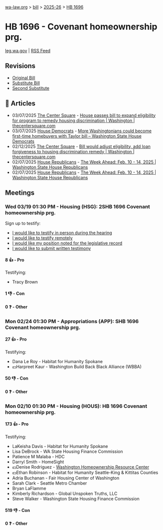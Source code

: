 [wa-law.org](/) > [bill](/bill/) > [2025-26](/bill/2025-26/) > [HB 1696](/bill/2025-26/hb/1696/)

# HB 1696 - Covenant homeownership prg.
[leg.wa.gov](https://app.leg.wa.gov/billsummary?BillNumber=1696&Year=2025&Initiative=false) | [RSS Feed](./rss.xml)

## Revisions
* [Original Bill](1/)
* [Substitute Bill](S/)
* [Second Substitute](S2/)

## 📰 Articles
* 03/07/2025 [The Center Square](/org/the_center_square/) - [House passes bill to expand eligibility for program to remedy housing discrimination | Washington | thecentersquare.com](https://www.thecentersquare.com/washington/article_4c509eec-fba4-11ef-a72a-0b2f81a5bc8e.html#:~:text=Second%20Substitute%20House%20Bill%201696)
* 03/07/2025 [House Democrats](/org/house_democrats/) - [More Washingtonians could become first-time homebuyers with Taylor bill – Washington State House Democrats](https://housedemocrats.wa.gov/blog/2025/03/07/more-washingtonians-could-become-first-time-homebuyers-with-taylor-bill/#:~:text=HB%201696)
* 02/12/2025 [The Center Square](/org/the_center_square/) - [Bill would adjust eligibility, add loan forgiveness to housing discrimination remedy | Washington | thecentersquare.com](https://www.thecentersquare.com/washington/article_9e074162-e8eb-11ef-8315-531e743c69af.html#:~:text=House%20Bill%201696)
* 02/07/2025 [House Republicans](/org/house_republicans/) - [The Week Ahead: Feb. 10 - 14, 2025 | Washington State House Republicans](http://houserepublicans.wa.gov/week/the-week-ahead-feb-10-14-2025/#:~:text=HB%201696)
* 02/07/2025 [House Republicans](/org/house_republicans/) - [The Week Ahead: Feb. 10 - 14, 2025 | Washington State House Republicans](https://houserepublicans.wa.gov/week/the-week-ahead-feb-10-14-2025/#:~:text=HB%201696)

## Meetings
### Wed 03/19 01:30 PM - Housing (HSG): 2SHB 1696 Covenant homeownership prg.
Sign up to testify:
* [I would like to testify in person during the hearing](https://app.leg.wa.gov/csi/Testifier/Add?chamber=House&mId=33077&aId=165728&caId=26395&tId=1)
* [I would like to testify remotely](https://app.leg.wa.gov/csi/Testifier/Add?chamber=House&mId=33077&aId=165728&caId=26395&tId=2)
* [I would like my position noted for the legislative record](https://app.leg.wa.gov/csi/Testifier/Add?chamber=House&mId=33077&aId=165728&caId=26395&tId=3)
* [I would like to submit written testimony](https://app.leg.wa.gov/csi/Testifier/Add?chamber=House&mId=33077&aId=165728&caId=26395&tId=4)

#### 8 👍 - Pro
Testifying:
* Tracy Brown

#### 1 👎 - Con

#### 0 ❓ - Other

### Mon 02/24 01:30 PM - Appropriations (APP): SHB 1696 Covenant homeownership prg.
#### 27 👍 - Pro
Testifying:
* Dana Le Roy - Habitat for Humanity Spokane
* 💵Harpreet Kaur - Washington Build Back Black Alliance (WBBA)

#### 50 👎 - Con

#### 0 ❓ - Other

### Mon 02/10 01:30 PM - Housing (HOUS): HB 1696 Covenant homeownership prg.
#### 173 👍 - Pro
Testifying:
* LaKeisha Davis - Habitat for Humanity Spokane
* Lisa DeBrock - WA State Housing Finance Commission
* Patience M Malaba - HDC
* Darryl Smith - HomeSight
* 💵Denise Rodriguez - [Washington Homeownership Resource Center](/org/washington_homeownership_resource_center/)
* 💵Ethan Robinson - Habitat for Humanity Seattle-King & Kittitas Counties
* Adria Buchanan - Fair Housing Center of Washington
* Sarah Clark - Seattle Metro Chamber
* Bryan LaFlamme
* Kimberly Richardson - Global Unspoken Truths, LLC
* Steve Walker - Washington State Housing Finance Commission

#### 519 👎 - Con

#### 0 ❓ - Other
